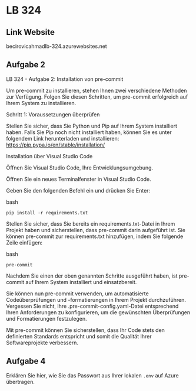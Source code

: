 # LB 324

## Link Website

becirovicahmadlb-324.azurewebsites.net

## Aufgabe 2
LB 324 - Aufgabe 2: Installation von pre-commit

Um pre-commit zu installieren, stehen Ihnen zwei verschiedene Methoden zur Verfügung. Folgen Sie diesen Schritten, um pre-commit erfolgreich auf Ihrem System zu installieren.

Schritt 1: Voraussetzungen überprüfen

Stellen Sie sicher, dass Sie Python und Pip auf Ihrem System installiert haben. Falls Sie Pip noch nicht installiert haben, können Sie es unter folgendem Link herunterladen und installieren: https://pip.pypa.io/en/stable/installation/

 Installation über Visual Studio Code

Öffnen Sie Visual Studio Code, Ihre Entwicklungsumgebung.

  Öffnen Sie ein neues Terminalfenster in Visual Studio Code.

  Geben Sie den folgenden Befehl ein und drücken Sie Enter:

  bash
  
    pip install -r requirements.txt

Stellen Sie sicher, dass Sie bereits ein requirements.txt-Datei in Ihrem Projekt haben und sicherstellen, dass pre-commit darin aufgeführt ist. Sie können pre-commit zur requirements.txt hinzufügen, indem Sie folgende Zeile einfügen:

bash

    pre-commit

Nachdem Sie einen der oben genannten Schritte ausgeführt haben, ist pre-commit auf Ihrem System installiert und einsatzbereit.

Sie können nun pre-commit verwenden, um automatisierte Codeüberprüfungen und -formatierungen in Ihrem Projekt durchzuführen. Vergessen Sie nicht, Ihre .pre-commit-config.yaml-Datei entsprechend Ihren Anforderungen zu konfigurieren, um die gewünschten Überprüfungen und Formatierungen festzulegen.

Mit pre-commit können Sie sicherstellen, dass Ihr Code stets den definierten Standards entspricht und somit die Qualität Ihrer Softwareprojekte verbessern.

## Aufgabe 4
Erklären Sie hier, wie Sie das Passwort aus Ihrer lokalen `.env` auf Azure übertragen.

